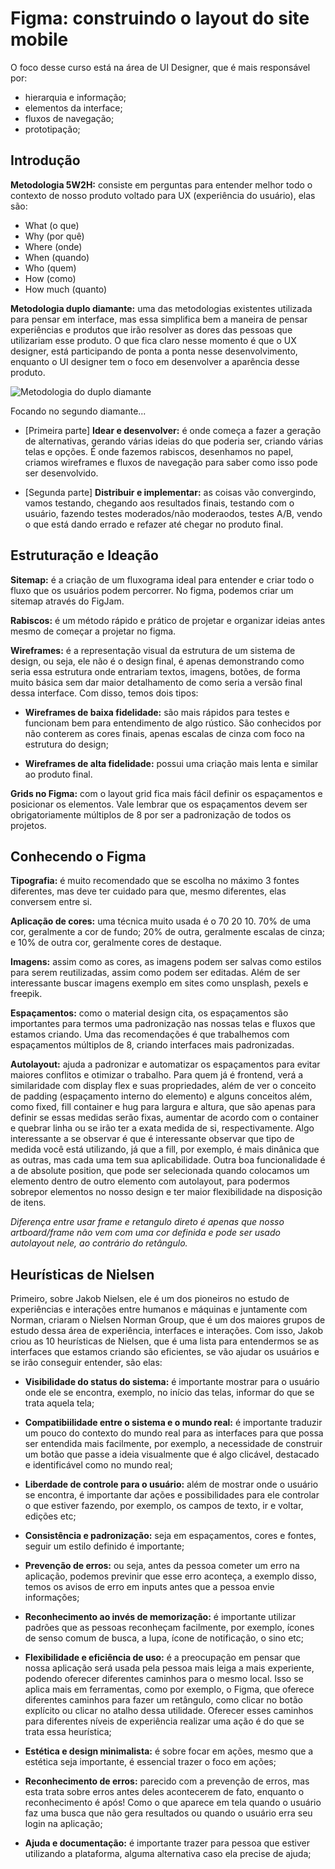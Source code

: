 # Figma: construindo o layout do site mobile

O foco desse curso está na área de UI Designer, que é mais responsável por:

- hierarquia e informação; 
- elementos da interface; 
- fluxos de navegação;
- prototipação;

## Introdução

**Metodologia 5W2H:** consiste em perguntas para entender melhor todo o contexto de nosso produto voltado para UX (experiência do usuário), elas são:

- What (o que)
- Why (por quê)
- Where (onde)
- When (quando)
- Who (quem)
- How (como)
- How much (quanto)

**Metodologia duplo diamante:** uma das metodologias existentes utilizada para pensar em interface, mas essa simplifica bem a maneira de pensar experiências e produtos que irão resolver as dores das pessoas que utilizariam esse produto. O que fica claro nesse momento é que o UX designer, está participando de ponta a ponta nesse desenvolvimento, enquanto o UI designer tem o foco em desenvolver a aparência desse produto.

<img src="../../../assets/duplo-diamante.png" alt="Metodologia do duplo diamante">

Focando no segundo diamante...

- [Primeira parte]
**Idear e desenvolver:** é onde começa a fazer a geração de alternativas, gerando várias ideias do que poderia ser, criando várias telas e opções. É onde fazemos rabiscos, desenhamos no papel, criamos wireframes e fluxos de navegação para saber como isso pode ser desenvolvido.

- [Segunda parte]
**Distribuir e implementar:** as coisas vão convergindo, vamos testando, chegando aos resultados finais, testando com o usuário, fazendo testes moderados/não moderaodos, testes A/B, vendo o que está dando errado e refazer até chegar no produto final.

## Estruturação e Ideação

**Sitemap:** é a criação de um fluxograma ideal para entender e criar todo o fluxo que os usuários podem percorrer. No figma, podemos criar um sitemap através do FigJam.

**Rabiscos:** é um método rápido e prático de projetar e organizar ideias antes mesmo de começar a projetar no figma.

**Wireframes:** é a representação visual da estrutura de um sistema de design, ou seja, ele não é o design final, é apenas demonstrando como seria essa estrutura onde entrariam textos, imagens, botões, de forma muito básica sem dar maior detalhamento de como seria a versão final dessa interface. Com disso, temos dois tipos:

 - **Wireframes de baixa fidelidade:** são mais rápidos para testes e funcionam bem para entendimento de algo rústico. São conhecidos por não conterem as cores finais, apenas escalas de cinza com foco na estrutura do design;

 - **Wireframes de alta fidelidade:** possui uma criação mais lenta e similar ao produto final.

**Grids no Figma:** com o layout grid fica mais fácil definir os espaçamentos e posicionar os elementos. Vale lembrar que os espaçamentos devem ser obrigatoriamente múltiplos de 8 por ser a padronização de todos os projetos.

## Conhecendo o Figma

**Tipografia:** é muito recomendado que se escolha no máximo 3 fontes diferentes, mas deve ter cuidado para que, mesmo diferentes, elas conversem entre si.

**Aplicação de cores:** uma técnica muito usada é o 70 20 10. 70% de uma cor, geralmente a cor de fundo; 20% de outra, geralmente escalas de cinza; e 10% de outra cor, geralmente cores de destaque.

**Imagens:** assim como as cores, as imagens podem ser salvas como estilos para serem reutilizadas, assim como podem ser editadas. Além de ser interessante buscar imagens exemplo em sites como unsplash, pexels e freepik.

**Espaçamentos:** como o material design cita, os espaçamentos são importantes para termos uma padronização nas nossas telas e fluxos que estamos criando. Uma das recomendações é que trabalhemos com espaçamentos múltiplos de 8, criando interfaces mais padronizadas.

**Autolayout:** ajuda a padronizar e automatizar os espaçamentos para evitar maiores conflitos e otimizar o trabalho. Para quem já é frontend, verá a similaridade com display flex e suas propriedades, além de ver o conceito de padding (espaçamento interno do elemento) e alguns conceitos além, como fixed, fill container e hug para largura e altura, que são apenas para definir se essas medidas serão fixas, aumentar de acordo com o container e quebrar linha ou se irão ter a exata medida de si, respectivamente.
Algo interessante a se observar é que é interessante observar que tipo de medida você está utilizando, já que a fill, por exemplo, é mais dinânica que as outras, mas cada uma tem sua aplicabilidade.
Outra boa funcionalidade é a de absolute position, que pode ser selecionada quando colocamos um elemento dentro de outro elemento com autolayout, para podermos sobrepor elementos no nosso design e ter maior flexibilidade na disposição de itens.

*Diferença entre usar frame e retangulo direto é apenas que nosso artboard/frame não vem com uma cor definida e pode ser usado autolayout nele, ao contrário do retângulo.*

## Heurísticas de Nielsen

Primeiro, sobre Jakob Nielsen, ele é um dos pioneiros no estudo de experiências e interações entre humanos e máquinas e juntamente com Norman, criaram o Nielsen Norman Group, que é um dos maiores grupos de estudo dessa área de experiência, interfaces e interações. Com isso, Jakob criou as 10 heurísticas de Nielsen, que é uma lista para entendermos se as interfaces que estamos criando são eficientes, se vão ajudar os usuários e se irão conseguir entender, são elas:

- **Visibilidade do status do sistema:** é importante mostrar para o usuário onde ele se encontra, exemplo, no início das telas, informar do que se trata aquela tela;

- **Compatibiilidade entre o sistema e o mundo real:** é importante traduzir um pouco do contexto do mundo real para as interfaces para que possa ser entendida mais facilmente, por exemplo, a necessidade de construir um botão que passe a ideia visualmente que é algo clicável, destacado e identificável como no mundo real;

- **Liberdade de controle para o usuário:** além de mostrar onde o usuário se encontra, é importante dar ações e possibilidades para ele controlar o que estiver fazendo, por exemplo, os campos de texto, ir e voltar, edições etc;

- **Consistência e padronização:** seja em espaçamentos, cores e fontes, seguir um estilo definido é importante;

- **Prevenção de erros:** ou seja, antes da pessoa cometer um erro na aplicação, podemos previnir que esse erro aconteça, a exemplo disso, temos os avisos de erro em inputs antes que a pessoa envie informações;

- **Reconhecimento ao invés de memorização:** é importante utilizar padrões que as pessoas reconheçam facilmente, por exemplo, ícones de senso comum de busca, a lupa, ícone de notificação, o sino etc;

- **Flexibilidade e eficiência de uso:** é a preocupação em pensar que nossa aplicação será usada pela pessoa mais leiga a mais experiente, podendo oferecer diferentes caminhos para o mesmo local. Isso se aplica mais em ferramentas, como por exemplo, o Figma, que oferece diferentes caminhos para fazer um retângulo, como clicar no botão explícito ou clicar no atalho dessa utilidade. Oferecer esses caminhos para diferentes níveis de experiência realizar uma ação é do que se trata essa heurística;

- **Estética e design minimalista:** é sobre focar em ações, mesmo que a estética seja importante, é essencial trazer o foco em ações;

- **Reconhecimento de erros:** parecido com a prevenção de erros, mas esta trata sobre erros antes deles acontecerem de fato, enquanto o reconhecimento é após! Como o que aparece em tela quando o usuário faz uma busca que não gera resultados ou quando o usuário erra seu login na aplicação;

- **Ajuda e documentação:** é importante trazer para pessoa que estiver utilizando a plataforma, alguma alternativa caso ela precise de ajuda;